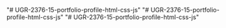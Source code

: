 "# UGR-2376-15-portfolio-profile-html-css-js" 
"# UGR-2376-15-portfolio-profile-html-css-js" 
"# UGR-2376-15-portfolio-profile-html-css-js" 
